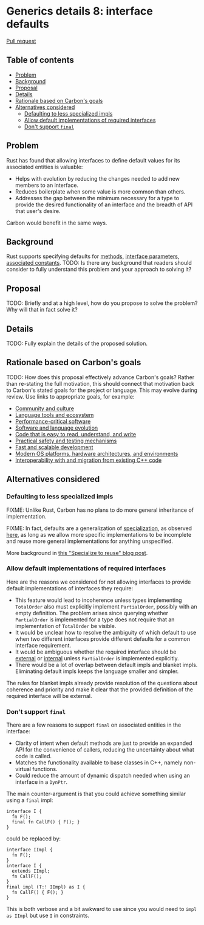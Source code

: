 # Generics details 8: interface defaults

<!--
Part of the Carbon Language project, under the Apache License v2.0 with LLVM
Exceptions. See /LICENSE for license information.
SPDX-License-Identifier: Apache-2.0 WITH LLVM-exception
-->

[Pull request](https://github.com/carbon-language/carbon-lang/pull/990)

<!-- toc -->

## Table of contents

-   [Problem](#problem)
-   [Background](#background)
-   [Proposal](#proposal)
-   [Details](#details)
-   [Rationale based on Carbon's goals](#rationale-based-on-carbons-goals)
-   [Alternatives considered](#alternatives-considered)
    -   [Defaulting to less specialized impls](#defaulting-to-less-specialized-impls)
    -   [Allow default implementations of required interfaces](#allow-default-implementations-of-required-interfaces)
    -   [Don't support `final`](#dont-support-final)

<!-- tocstop -->

## Problem

Rust has found that allowing interfaces to define default values for its
associated entities is valuable:

-   Helps with evolution by reducing the changes needed to add new members to an
    interface.
-   Reduces boilerplate when some value is more common than others.
-   Addresses the gap between the minimum necessary for a type to provide the
    desired functionality of an interface and the breadth of API that user's
    desire.

Carbon would benefit in the same ways.

## Background

Rust supports specifying defaults for
[methods](https://doc.rust-lang.org/book/ch10-02-traits.html#default-implementations),
[interface parameters](https://doc.rust-lang.org/book/ch19-03-advanced-traits.html#default-generic-type-parameters-and-operator-overloading),
[associated constants](https://doc.rust-lang.org/reference/items/associated-items.html#associated-constants-examples).
TODO: Is there any background that readers should consider to fully understand
this problem and your approach to solving it?

## Proposal

TODO: Briefly and at a high level, how do you propose to solve the problem? Why
will that in fact solve it?

## Details

TODO: Fully explain the details of the proposed solution.

## Rationale based on Carbon's goals

TODO: How does this proposal effectively advance Carbon's goals? Rather than
re-stating the full motivation, this should connect that motivation back to
Carbon's stated goals for the project or language. This may evolve during
review. Use links to appropriate goals, for example:

-   [Community and culture](/docs/project/goals.md#community-and-culture)
-   [Language tools and ecosystem](/docs/project/goals.md#language-tools-and-ecosystem)
-   [Performance-critical software](/docs/project/goals.md#performance-critical-software)
-   [Software and language evolution](/docs/project/goals.md#software-and-language-evolution)
-   [Code that is easy to read, understand, and write](/docs/project/goals.md#code-that-is-easy-to-read-understand-and-write)
-   [Practical safety and testing mechanisms](/docs/project/goals.md#practical-safety-and-testing-mechanisms)
-   [Fast and scalable development](/docs/project/goals.md#fast-and-scalable-development)
-   [Modern OS platforms, hardware architectures, and environments](/docs/project/goals.md#modern-os-platforms-hardware-architectures-and-environments)
-   [Interoperability with and migration from existing C++ code](/docs/project/goals.md#interoperability-with-and-migration-from-existing-c-code)

## Alternatives considered

### Defaulting to less specialized impls

FIXME: Unlike Rust, Carbon has no plans to do more general inheritance of
implementation.

FIXME: In fact, defaults are a generalization of
[specialization](/docs/design/generics/terminology.md#specialization), as
observed
[here](https://rust-lang.github.io/rfcs/1210-impl-specialization.html#default-impls),
as long as we allow more specific implementations to be incomplete and reuse
more general implementations for anything unspecified.

More background in
[this "Specialize to reuse" blog post](http://aturon.github.io/tech/2015/09/18/reuse/).

### Allow default implementations of required interfaces

Here are the reasons we considered for not allowing interfaces to provide
default implementations of interfaces they require:

-   This feature would lead to incoherence unless types implementing
    `TotalOrder` also must explicitly implement `PartialOrder`, possibly with an
    empty definition. The problem arises since querying whether `PartialOrder`
    is implemented for a type does not require that an implementation of
    `TotalOrder` be visible.
-   It would be unclear how to resolve the ambiguity of which default to use
    when two different interfaces provide different defaults for a common
    interface requirement.
-   It would be ambiguous whether the required interface should be
    [external](/docs/design/generics/terminology.md#external-impl) or
    [internal](/docs/design/generics/terminology.md#internal-impl) unless
    `PartialOrder` is implemented explicitly.
-   There would be a lot of overlap between default impls and blanket impls.
    Eliminating default impls keeps the language smaller and simpler.

The rules for blanket impls already provide resolution of the questions about
coherence and priority and make it clear that the provided definition of the
required interface will be external.

### Don't support `final`

There are a few reasons to support `final` on associated entities in the
interface:

-   Clarity of intent when default methods are just to provide an expanded API
    for the convenience of callers, reducing the uncertainty about what code is
    called.
-   Matches the functionality available to base classes in C++, namely
    non-virtual functions.
-   Could reduce the amount of dynamic dispatch needed when using an interface
    in a `DynPtr`.

The main counter-argument is that you could achieve something similar using a
`final` impl:

```
interface I {
  fn F();
  final fn CallF() { F(); }
}
```

could be replaced by:

```
interface IImpl {
  fn F();
}
interface I {
  extends IImpl;
  fn CallF();
}
final impl (T:! IImpl) as I {
  fn CallF() { F(); }
}
```

This is both verbose and a bit awkward to use since you would need to
`impl as IImpl` but use `I` in constraints.
